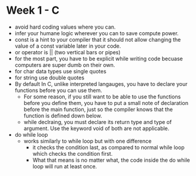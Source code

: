 # Week 1 - C

- avoid hard coding values where you can.
- infer your humane logic wherever you can to save compute power.
- const is a hint to your compiler that it should not allow changing the value of a const variable later in your code.
- or operator is || (two vertical bars or pipes)
- for the most part, you have to be explicit while writing code becuase computers are super dumb on their own.
- for char data types use single quotes
- for string use double quotes
- By default In C, unlike interpreted langauges, you have to declare your functions before you can use them.
  - For some reason, if you still want to be able to use the functions before you define them, you have to put a small note of declaration before the main function, just so the compiler knows that the function is defined down below.
  - while declraing, you must declare its return type and type of argument. Use the keyword void of both are not applicable.
- do while loop
  - works similarly to while loop but with one difference
    - it checks the condition last, as compared to normal while loop which checks the condition first.
    - What that means is no matter what, the code inside the do while loop will run at least once.
